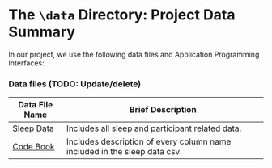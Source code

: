 # The `\data` Directory: Project Data Summary 

In our project, we use the following data files and Application Programming Interfaces:

### Data files (TODO: Update/delete)
|Data File Name | Brief Description|
|---------------| -----------------|
|[Sleep Data](./sleepdata.csv) | Includes all sleep and participant related data.
|[Code Book](./codebook.csv) | Includes description of every column name included in the sleep data csv.



